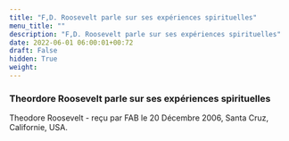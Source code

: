 ```yaml
---
title: "F,D. Roosevelt parle sur ses expériences spirituelles"
menu_title: ""
description: "F,D. Roosevelt parle sur ses expériences spirituelles"
date: 2022-06-01 06:00:01+00:72
draft: False
hidden: True
weight:
---
```

### Theordore Roosevelt parle sur ses expériences spirituelles

Theodore Roosevelt - reçu par FAB le 20 Décembre 2006, Santa Cruz, Californie, USA.



